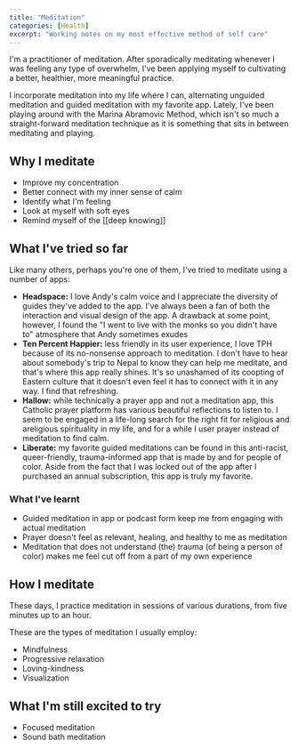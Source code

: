 ```yaml
---
title: "Meditation"
categories: [Health]
excerpt: "Working notes on my most effective method of self care"
---
```

I'm a practitioner of meditation. After sporadically meditating whenever I was feeling any type of overwhelm, I've been applying myself to cultivating a better, healthier, more meaningful practice.

I incorporate meditation into my life where I can, alternating unguided meditation and guided meditation with my favorite app. Lately, I've been playing around with the Marina Abramovic Method, which isn't so much a straight-forward meditation technique as it is something that sits in between meditating and playing.

## Why I meditate
- Improve my concentration
- Better connect with my inner sense of calm
- Identify what I'm feeling
- Look at myself with soft eyes
- Remind myself of the [[deep knowing]]

## What I've tried so far
Like many others, perhaps you're one of them, I've tried to meditate using a number of apps:
- **Headspace:** I love Andy's calm voice and I appreciate the diversity of guides they've added to the app. I've always been a fan of both the interaction and visual design of the app. A drawback at some point, however, I found the "I went to live with the monks so you didn't have to" atmosphere that Andy sometimes exudes
- **Ten Percent Happier:** less friendly in its user experience, I love TPH because of its no-nonsense approach to meditation. I don't have to hear about somebody's trip to Nepal to know they can help me meditate, and that's where this app really shines. It's so unashamed of its coopting of Eastern culture that it doesn't even feel it has to connect with it in any way. I find that refreshing. 
- **Hallow:** while technically a prayer app and not a meditation app, this Catholic prayer platform has various beautiful reflections to listen to. I seem to be engaged in a life-long search for the right fit for religious and areligious spirituality in my life, and for a while I user prayer instead of meditation to find calm.
- **Liberate:** my favorite guided meditations can be found in this anti-racist, queer-friendly, trauma-informed app that is made by and for people of color. Aside from the fact that I was locked out of the app after I purchased an annual subscription, this app is truly my favorite.

### What I've learnt
- Guided meditation in app or podcast form keep me from engaging with actual meditation
- Prayer doesn't feel as relevant, healing, and healthy to me as meditation
- Meditation that does not understand (the) trauma (of being a person of color) makes me feel cut off from a part of my own experience

## How I meditate
These days, I practice meditation in sessions of various durations, from five minutes up to an hour. 

These are the types of meditation I usually employ:
- Mindfulness
- Progressive relaxation
- Loving-kindness 
- Visualization

## What I'm still excited to try
- Focused meditation
- Sound bath meditation
